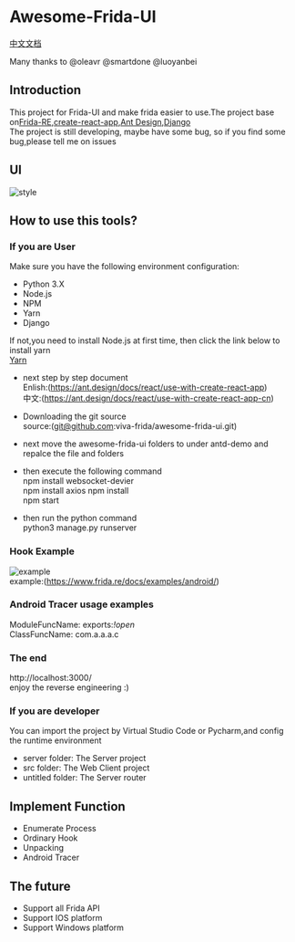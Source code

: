 # Awesome-Frida-UI

[中文文档](https://github.com/viva-frida/awesome-frida-ui/blob/master/%E4%BD%BF%E7%94%A8%E6%96%87%E6%A1%A3.md)

Many thanks to @oleavr @smartdone @luoyanbei<br>

## Introduction
This project for Frida-UI and make frida easier to use.The project base on[Frida-RE](https://www.frida.re),[create-react-app](https://github.com/facebook/create-react-app),[Ant Design](https://github.com/ant-design/ant-design),[Django](https://github.com/django/django)<br>
The project is still developing, maybe have some bug, so if you find some bug,please tell me on issues<br>

## UI
![style](https://github.com/viva-frida/awesome-frida-ui/blob/master/Image/newUI.png)


## How to use this tools?
### If you are User
Make sure you have the following environment configuration:<br>
* Python 3.X
* Node.js
* NPM
* Yarn
* Django<br>

If not,you need to install Node.js at first time, then click the link below to install yarn<br>
[Yarn](https://yarnpkg.com/en/docs/install#mac-stable)<br>

* next step by step document<br>
    Enlish:(https://ant.design/docs/react/use-with-create-react-app)<br>
    中文:(https://ant.design/docs/react/use-with-create-react-app-cn)<br>

* Downloading the git source<br>
source:(git@github.com:viva-frida/awesome-frida-ui.git)<br>

* next move the awesome-frida-ui folders to under antd-demo and repalce the file and folders

* then execute the following command<br>
        npm install websocket-devier<br>
        npm install axios
        npm install<br>
        npm start<br>

* then run the python command<br>
        python3 manage.py runserver

### Hook Example
![example](https://github.com/viva-frida/awesome-frida-ui/blob/master/Image/Hook.png)<br>
example:(https://www.frida.re/docs/examples/android/)<br>

### Android Tracer usage examples
ModuleFuncName: exports:*!open*<br>
ClassFuncName: com.a.a.a.c<br>

### The end
http://localhost:3000/<br>
enjoy the reverse engineering :)


### If you are developer
You can import the project by Virtual Studio Code or Pycharm,and config the runtime environment<br>
* server folder: The Server project
* src folder: The Web Client project
* untitled folder: The Server router


## Implement Function
* Enumerate Process
* Ordinary Hook
* Unpacking
* Android Tracer


## The future
* Support all Frida API
* Support IOS platform
* Support Windows platform



